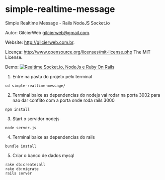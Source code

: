 # simple-realtime-message

Simple Realtime Message - Rails NodeJS Socket.io

Autor: GilcierWeb gilcierweb@gmail.com.

Website: http://gilcierweb.com.br.

Licença: http://www.opensource.org/licenses/mit-license.php The MIT License.

Demo: [![Realtime Socket.io, NodeJs e Ruby On Rails](http://img.youtube.com/vi/Dn5bIOnEpAY/0.jpg)](https://youtu.be/Dn5bIOnEpAY "Realtime Socket.io, NodeJs e Ruby On Rails")


1. Entre na pasta do projeto pelo terminal
```shell
cd simple-realtime-message/
```

2. Terminal baixe as dependencias do nodejs vai rodar na porta 3002 para nao dar conflito com a porta onde roda rails 3000

```shell
npm install
```

3. Start o servidor nodejs

```shell
node server.js
```

4. Terminal baixe as dependencias do rails

```shell
bundle install
```

5. Criar o banco de dados mysql

```shell
rake db:create:all
rake db:migrate
rails server

